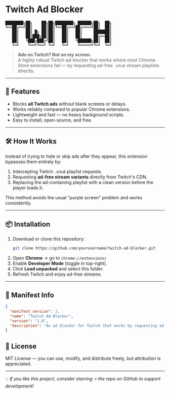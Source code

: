 # Twitch Ad Blocker

```
████████╗██╗    ██╗██╗████████╗ ██████╗██╗  ██╗
╚══██╔══╝██║    ██║██║╚══██╔══╝██╔════╝██║  ██║
   ██║   ██║ █╗ ██║██║   ██║   ██║     ███████║
   ██║   ██║███╗██║██║   ██║   ██║     ██╔══██║
   ██║   ╚███╔███╔╝██║   ██║   ╚██████╗██║  ██║
   ╚═╝    ╚══╝╚══╝ ╚═╝   ╚═╝    ╚═════╝╚═╝  ╚═╝
```

> **Ads on Twitch? Not on my screen.**  
> A highly robust Twitch ad-blocker that works where most Chrome Store extensions fail — by requesting ad-free `.m3u8` stream playlists directly.

---

## 🎯 Features
- Blocks **all Twitch ads** without blank screens or delays.
- Works reliably compared to popular Chrome extensions.
- Lightweight and fast — no heavy background scripts.
- Easy to install, open-source, and free.

---

## 🛠 How It Works
Instead of trying to hide or skip ads after they appear, this extension bypasses them entirely by:
1. Intercepting Twitch `.m3u8` playlist requests.
2. Requesting **ad-free stream variants** directly from Twitch's CDN.
3. Replacing the ad-containing playlist with a clean version before the player loads it.

This method avoids the usual "purple screen" problem and works consistently.

---

## 📦 Installation
1. Download or clone this repository:
   ```bash
   git clone https://github.com/yourusername/twitch-ad-blocker.git
   ```
2. Open **Chrome** → go to `chrome://extensions/`
3. Enable **Developer Mode** (toggle in top-right).
4. Click **Load unpacked** and select this folder.
5. Refresh Twitch and enjoy ad-free streams.

---

## 📄 Manifest Info
```json
{
  "manifest_version": 3,
  "name": "Twitch Ad Blocker",
  "version": "1.0",
  "description": "An ad blocker for Twitch that works by requesting ad-free stream playlists."
}
```

## 📜 License
MIT License — you can use, modify, and distribute freely, but attribution is appreciated.

---

💡 *If you like this project, consider starring ⭐ the repo on GitHub to support development!*
